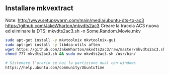 Installare mkvextract
----

Note:
http://www.setupswarm.com/main/media/ubuntu-dts-to-ac3
https://github.com/JakeWharton/mkvdts2ac3
Creare la traccia AC3 nuova ed eliminare la DTS: mkvdts2ac3.sh -n Some.Random.Movie.mkv

``` bash
sudo apt-get install -y mkvtoolnix mkvtoolnix-gui
sudo apt-get install -y libdca-utils aften
wget https://github.com/JakeWharton/mkvdts2ac3/raw/master/mkvdts2ac3.sh
chmod 777 mkvdts2ac3.sh && sudo mv mkvdts2ac3.sh /usr/bin/

# Sistemare l'orario se hai la partizione dual con windows
https://help.ubuntu.com/community/UbuntuTime
```

